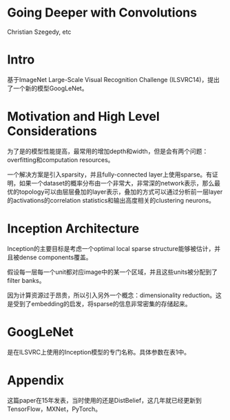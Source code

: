 # Going Deeper with Convolutions

Christian Szegedy, etc

# Intro

基于ImageNet Large-Scale Visual Recognition Challenge (ILSVRC14)，提出了一个新的模型GoogLeNet。

# Motivation and High Level Considerations

为了是的模型性能提高，最常用的增加depth和width，但是会有两个问题：overfitting和computation resources。

一个解决方案是引入sparsity，并且fully-connected layer上使用sparse。有证明，如果一个dataset的概率分布由一个非常大，非常深的network表示，那么最优的topology可以由层层叠加的layer表示，叠加的方式可以通过分析前一层layer的activations的correlation statistics和输出高度相关的clustering neurons。

# Inception Architecture

Inception的主要目标是考虑一个optimal local sparse structure能够被估计，并且被dense components覆盖。

假设每一层每一个unit都对应image中的某一个区域，并且这些units被分配到了filter banks。

因为计算资源过于昂贵，所以引入另外一个概念：dimensionality reduction。这是受到了embedding的启发，将sparse的信息非常密集的存储起来。

# GoogLeNet

是在ILSVRC上使用的Inception模型的专门名称。具体参数在表1中。

# Appendix

这篇paper在15年发表，当时使用的还是DistBelief，这几年就已经更新到TensorFlow，MXNet，PyTorch。
